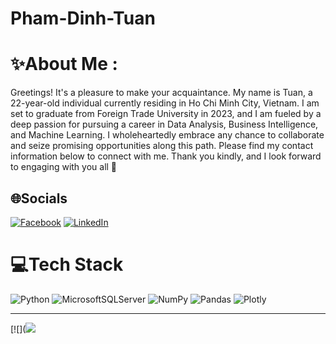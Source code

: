 # Pham-Dinh-Tuan
# ✨About Me :
Greetings! It's a pleasure to make your acquaintance. 
My name is Tuan, a 22-year-old individual currently residing in Ho Chi Minh City, Vietnam. I am set to graduate from Foreign Trade University in 2023, and I am fueled by a deep passion for pursuing a career in Data Analysis, Business Intelligence, and Machine Learning. I wholeheartedly embrace any chance to collaborate and seize promising opportunities along this path. 
Please find my contact information below to connect with me. 
Thank you kindly, and I look forward to engaging with you all 🥰

## 🌐Socials
[![Facebook](https://img.shields.io/badge/Facebook-%231877F2.svg?logo=Facebook&logoColor=white)](https://www.facebook.com/profile.php?id=100026521664879) [![LinkedIn](https://img.shields.io/badge/LinkedIn-%230077B5.svg?logo=linkedin&logoColor=white)](https://www.linkedin.com/in/%C4%91%C3%ACnh-tu%E1%BA%A5n-ph%E1%BA%A1m-190b80264/) 

# 💻Tech Stack
![Python](https://img.shields.io/badge/python-3670A0?style=for-the-badge&logo=python&logoColor=ffdd54) ![MicrosoftSQLServer](https://img.shields.io/badge/Microsoft%20SQL%20Sever-CC2927?style=for-the-badge&logo=microsoft%20sql%20server&logoColor=white) ![NumPy](https://img.shields.io/badge/numpy-%23013243.svg?style=for-the-badge&logo=numpy&logoColor=white) ![Pandas](https://img.shields.io/badge/pandas-%23150458.svg?style=for-the-badge&logo=pandas&logoColor=white) ![Plotly](https://img.shields.io/badge/Plotly-%233F4F75.svg?style=for-the-badge&logo=plotly&logoColor=white)

---
[![]([![](https://visitcount.itsvg.in/api?id=Mahptuan&label=Profile%20Views&color=8&icon=5&pretty=true)](https://visitcount.itsvg.in)

